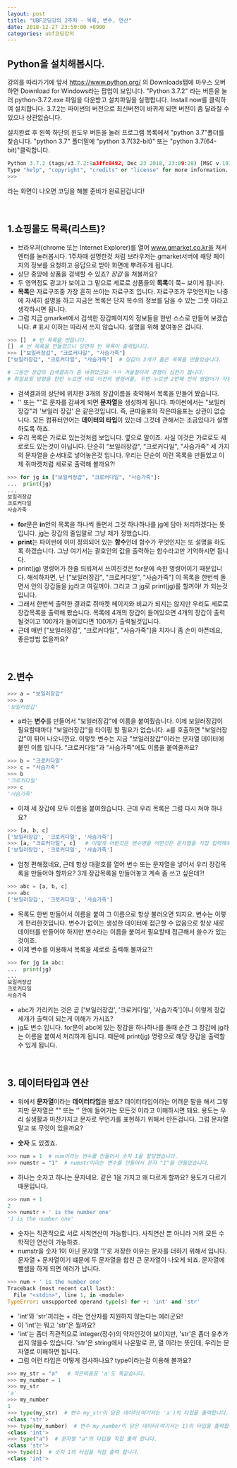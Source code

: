 ```yaml
---
layout: post
title: "UBF코딩강의 2주차 - 목록, 변수, 연산"
date: 2018-12-27 23:59:00 +0900
categories: ubf코딩강의
---
```


## Python을 설치해봅시다.

강의를 따라가기에 앞서 https://www.python.org/ 의 Downloads탭에 마우스 오버하면 Download for Windows라는 팝업이 보입니다. "Python 3.7.2" 라는 버튼을 눌러 python-3.7.2.exe 파일을 다운받고 설치파일을 실행합니다. Install now를 클릭하여 설치합니다. 3.7.2는 파이썬의 버전으로 최신버전이 바뀌게 되면 버전이 좀 달라질 수 있으나 상관없습니다.

설치완료 후 왼쪽 하단의 윈도우 버튼을 눌러 프로그램 목록에서 "python 3.7"폴더를 찾습니다. "python 3.7" 폴더밑에 "python 3.7(32-bit)" 또는 "python 3.7(64-bit)"클릭합니다.

```python
Python 3.7.2 (tags/v3.7.2:9a3ffc0492, Dec 23 2018, 23:09:28) [MSC v.1916 64 bit (AMD64)] on win32
Type "help", "copyright", "credits" or "license" for more information.
>>>

```

라는 화면이 나오면 코딩을 해볼 준비가 완료된겁니다!

<br/>

## 1.쇼핑몰도 목록(리스트)?

+ 브라우저(chrome 또는 Internet Explorer)를 열어 www.gmarket.co.kr을 쳐서 엔터를 눌러봅시다.  1주차때 설명한것 처럼 브라우저는 gmarket서버에 해당 페이지의 정보를 요청하고 응답으로 받아 화면에 뿌려주게 됩니다. 
+ 상단 중앙에 상품을 검색할 수 있죠? _장갑_ 을 쳐볼까요?
+ 두 영역정도 광고가 보이고 그 밑으로 세로로 상품들의 **목록**이 쭉~ 보이게 됩니다.
+ **목록**은 자료구조중 가장 흔히 쓰이는 자료구조 입니다. 자료구조가 무엇인지는 나중에 자세히 설명을 하고 지금은 목록은 단지 복수의 정보를 담을 수 있는 그릇 이라고 생각하시면 됩니다.
+ 그럼 지금 gmarket에서 검색한 장갑페이지의 정보들을 한번 스스로 만들어 보겠습니다. # 표시 이하는 따라서 쓰지 않습니다. 설명을 위해 붙여놓은 겁니다.

```python
>>> []  # 빈 목록을 만듭니다.
[]  # 빈 목록을 만들었으니 당연히 빈 목록이 출력됩니다.
>>> ["보일러장갑", "크로커다일", "사슴가죽"]  
["보일러장갑", "크로커다일", "사슴가죽"]  # 장갑이 3개가 들은 목록을 만들었습니다.

# 그동안 장갑의 검색결과가 좀 바뀌었군요 ㅋㅋ 겨울철이라 경쟁이 심한가 봅니다.
# 화살표윗 방향을 한번 누르면 바로 이전의 명령어를, 두번 누르면 2번째 전의 명령어가 자동생성 됩니다.
```

+ 검색결과의 상단에 위치한 3개의 장갑이름을 축약해서 목록을 만들어 봤습니다.
+ ''  또는 ""로 문자를 감싸게 되면 **문자열**을 생성하게 됩니다. 파이썬에서는 "보일러 장갑"과 '보일러 장갑' 은 같은것입니다. 즉, 큰따옴표와 작은따옴표는 상관이 없습니다. 모든 컴퓨터언어는 **데이터의 타입**이 있는데 그것데 관해서는 조금있다가 설명하도록 하죠.
+ 우리 목록은 가로로 있는것처럼 보입니다. 옆으로 말이죠. 사실 이것은 가로로도 세로로도 있는것이 아닙니다. 단순히 "보일러장갑", "크로커다일", "사슴가죽" 세 가지의 문자열을 순서대로 넣어놓은것 입니다. 우리는 단순이 이런 목록을 만들었고 이제 쥐마켓처럼 세로로 출력해 볼까요?!

```python
>>> for jg in ["보일러장갑", "크로커다일", "사슴가죽"]:
...  print(jg)
...
보일러장갑
크로커다일
사슴가죽
```

+ **for**문은 **in**안의 목록을 하나씩 돌면서 그것 하나하나를 jg에 담아 처리하겠다는 뜻입니다. jg는 장갑의 줄임말로 그냥 제가 정했습니다.
+ **print**는 파이썬에 이미 정의되어 있는 **함수**인데 함수가 무엇인지는 또 설명을 하도록 하겠습니다. 그냥 여기서는 괄호안의 값을 출력하는 함수라고만 기억하시면 됩니다.
+ print(jg) 명령어가 한줄 띄워져서 쓰여진것은 for문에 속한 명령어이기 때문입니다. 해석하자면, 난 ["보일러장갑", "크로커다일", "사슴가죽"] 이 목록을 한번씩 돌면서 안의 장갑들을 jg라고 여길꺼야. 그리고 그 jg로 print(jg)를 할꺼야! 가 되는것입니다.
+ 그래서 한번씩 출력한 결과로 쥐마켓 페이지와 비교가 되지는 않지만 우리도 세로로 장갑목록을 출력해 봤습니다. 목록에 4개의 장갑이 들어있으면 4개의 장갑이 출력될것이고 100개가 들어있다면 100개가 출력될것입니다.
+ 근데 매번 ["보일러장갑", "크로커다일", "사슴가죽"]을 치자니 좀 손이 아픈데요, 좋은방법 없을까요?

<br/>


## 2.변수

```python
>>> a = "보일러장갑"
>>> a
'보일러장갑'
```

+ a라는 **변수**를 만들어서 "보일러장갑"에 이름을 붙여줬습니다. 이제 보일러장갑이 필요할때마다 "보일러장갑"을 타이핑 할 필요가 없습니다. a를 호출하면 "보일러장갑"이 튀어 나오니깐요. 이렇듯 변수는 지금 "보일러장갑"이라는 문자열 데이터에 붙인 이름 입니다. "크로커다일"과 "사슴가죽"에도 이름을 붙여줄까요?

```python
>>> b = "크로커다일"
>>> c = "사슴가죽"
>>> b
'크로커다일'
>>> c
'사슴가죽'
```

+ 이제 세 장갑에 모두 이름을 붙여줬습니다. 근데 우리 목록은 그럼 다시 쳐야 하나요?

```python
>>> [a, b, c]
['보일러장갑', '크로커다일', '사슴가죽']
>>> [a, "크로커다일", c]   # 이렇게 어떤것은 변수명을 어떤것은 문자열을 직접 입력해도 돼요!
['보일러장갑', '크로커다일', '사슴가죽']
```

+ 엄청 편해졌네요, 근데 항상 대괄호를 열어 변수 또는 문자열을 넣어서 우리 장갑목록을 만들어야 할까요? 3개 장갑목록을 만들어놓고 계속 좀 쓰고 싶은데?!

```python
>>> abc = [a, b, c]
>>> abc
['보일러장갑', '크로커다일', '사슴가죽']
```

+ 목록도 한번 만들어서 이름을 붙여 그 이름으로 항상 불러오면 되지요. 변수는 이렇게 편리한것입니다. 변수가 없이는 생성한 데이터에 접근할 수 없음으로 항상 새로 데이터를 만들어야 하지만 변수라는 이름을 붙여서 필요할때 접근해서 쓸수가 있는것이죠.
+ 이제 변수를 이용해서 목록을 세로로 출력해 볼까요?!

```python
>>> for jg in abc:
...  print(jg)
...
보일러장갑
크로커다일
사슴가죽
```

+ abc가 가리키는 것은 곧 ['보일러장갑', '크로커다일', '사슴가죽']이니 이렇게 장갑세개가 출력이 되는게 이해가 가시죠?
+ jg도 변수 입니다. for문이 abc에 있는 장갑을 하나하나를 돌때 순간 그 장갑에 jg라는 이름을 붙여서 처리하게 됩니다. 때문에 print(jg) 명령으로 해당 장갑을 출력할 수 있게 됩니다.

<br/>

## 3. 데이터타입과 연산

+ 위에서 **문자열**이라는 **데이터타입**을 봤죠? 데이터타입이라는 어려운 말을 해서 그렇지만 문자열은 "" 또는 '' 안에 들어가는 모든것 이라고 이해하시면 돼요. 용도는 우리 실생활과 마찬가지고 문자로 무언가를 표현하기 위해서 만든겁니다. 그럼 문자열 말고 또 무엇이 있을까요?

+ **숫자** 도 있겠죠.

```python
>>> num = 1  # num이라는 변수를 만들어서 숫자 1을 할당했습니다.
>>> numstr = "1"  # numstr이라는 변수를 만들어서 문자 "1"을 만들었습니다.
```

+ 하나는 숫자고 하나는 문자네요. 같은 1을 가지고 왜 다르게 할까요? 용도가 다르기 때문입니다.

```python
>>> num + 1
2
>>> numstr + ' is the number one' 
'1 is the number one'
```

+ 숫자는 직관적으로 서로 사칙연산이 가능합니다. 사칙연산 뿐 아니라 거의 모든 수학적인 연산이 가능하죠.
+ numstr을 숫자 1이 아닌 문자열 '1'로 저장한 이유는 문자를 더하기 위해서 입니다. 문자열 + 문자열이기 떄문에 두 문자열을 합친 큰 문자열이 나오게 되죠. 문자열에 뺄셈을 하게 되면 에러가 납니다.

``` python
>>> num + ' is the number one'
Traceback (most recent call last):
  File "<stdin>", line 1, in <module>
TypeError: unsupported operand type(s) for +: 'int' and 'str'
```

+ 'int'와 'str'끼리는 + 라는 연산자를 지원하지 않는다는 에러군요!
+ 이 'int'는 뭐고 'str'은 뭘까요?
+ 'int'는 좀더 직관적으로 integer(정수)의 약자인것이 보이지만, 'str'은 좀더 유추가 쉽지 않을수 있습니다. 'str'은 string에서 나온말로 끈, 열 이라는 뜻인데, 우리는 문자열로 이해하면 됩니다.
+ 그럼 이런 타입은 어떻게 검사하나요? type이라는걸 이용해 볼까요?

```python
>>> my_str = "a"   # 작은따옴표 'a'도 똑같습니다.
>>> my_number = 1
>>> my_str
'a'
>>> my_number
1
>>> type(my_str)  # 변수 my_str이 담은 데이터(여기서는 'a')의 타입을 출력합니다.
<class 'str'>
>>> type(my_number)  # 변수 my_number이 담은 데이터(여기서는 1)의 타입을 출력합니다.
<class 'int'> 
>>> type("a")  # 문자열 "a"의 타입을 직접 출력 합니다.
<class 'str'>
>>> type(1)  # 숫자 1의 타입을 직접 출력 합니다.
<class 'int'>
```


